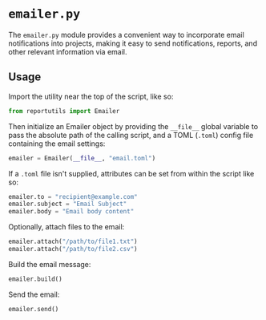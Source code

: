 # `emailer.py`

The `emailer.py` module provides a convenient way to incorporate email notifications into projects, making it easy to send notifications, reports, and other relevant information via email.

## Usage
Import the utility near the top of the script, like so:
```python
from reportutils import Emailer
```

Then initialize an Emailer object by providing the `__file__` global variable to pass the absolute path of the calling script, and a TOML (`.toml`) config file containing the email settings:

```python
emailer = Emailer(__file__, "email.toml")
```

If a `.toml` file isn't supplied, attributes can be set from within the script like so:

```python
emailer.to = "recipient@example.com"
emailer.subject = "Email Subject"
emailer.body = "Email body content"
```

Optionally, attach files to the email:

```python
emailer.attach("/path/to/file1.txt")
emailer.attach("/path/to/file2.csv")
```

Build the email message:

```python
emailer.build()
```

Send the email:

```python
emailer.send()
```
